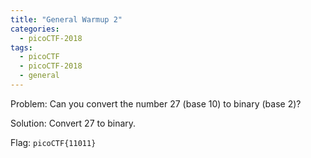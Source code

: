 ```yaml
---
title: "General Warmup 2"
categories:
  - picoCTF-2018
tags:
  - picoCTF
  - picoCTF-2018
  - general
---
```


Problem: Can you convert the number 27 (base 10) to binary (base 2)?

Solution: Convert 27 to binary.

Flag: ```picoCTF{11011}```